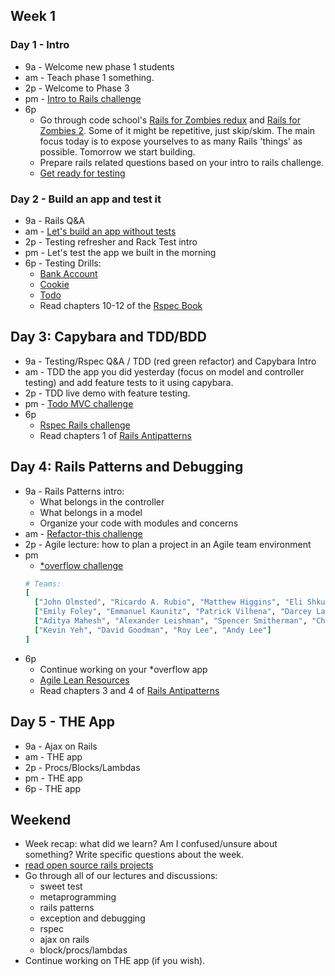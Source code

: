 ## Week 1

### Day 1 - Intro

- 9a - Welcome new phase 1 students
- am - Teach phase 1 something.
- 2p - Welcome to Phase 3
- pm - [Intro to Rails challenge](https://github.com/sea-lions-2014/intro-to-rails-challenge)
- 6p
  - Go through code school's [Rails for Zombies redux](https://www.codeschool.com/courses/rails-for-zombies-redux) and [Rails for Zombies 2](https://www.codeschool.com/courses/rails-for-zombies-2). Some of it might be repetitive, just skip/skim. The main focus today is to expose yourselves to as many Rails 'things' as possible. Tomorrow we start building.
  - Prepare rails related questions based on your intro to rails challenge.
  - [Get ready for testing](https://github.com/sea-lions-2014/phase-3-guide/blob/master/week-1/discussions/rspec.md)

### Day 2 - Build an app and test it

- 9a - Rails Q&A
- am - [Let's build an app without tests](https://github.com/sea-lions-2014/sinatra-to-rails-pick-1-of-3-challenge)
- 2p - Testing refresher and Rack Test intro
- pm - Let's test the app we built in the morning
- 6p - Testing Drills:
  - [Bank Account](https://github.com/sea-lions-2014/rspec-drill-bank-account-challenge)
  - [Cookie](https://github.com/sea-lions-2014/rspec-drill-test-a-cookie-challenge)
  - [Todo](https://github.com/sea-lions-2014/rspec-drill-simple-todo-challenge)
  - Read chapters 10-12 of the [Rspec Book](https://www.dropbox.com/sh/tms1v3cjny3khwv/02m1J7EK5s/Books/4%20Testing%20-%20TDD/The%20RSpec%20Book%20v2.pdf)

## Day 3: Capybara and TDD/BDD
- 9a - Testing/Rspec Q&A / TDD (red green refactor) and Capybara Intro
- am - TDD the app you did yesterday (focus on model and controller testing) and add feature tests to it using capybara.
- 2p - TDD live demo with feature testing.
- pm - [Todo MVC challenge](https://github.com/sea-lions-2014/todomvc-rails-challenge)
- 6p
  - [Rspec Rails challenge](https://github.com/sea-lions-2014/sf-rspec-rails-challenge)
  - Read chapters 1 of [Rails Antipatterns](https://www.dropbox.com/sh/tms1v3cjny3khwv/XHUZ8ndPU1/Books/5%20Sinatra%20and%20Rails/Rails%20Antipatterns%20-%20Refactoring%20Best%20Practices.pdf)

## Day 4: Rails Patterns and Debugging
- 9a - Rails Patterns intro:
  - What belongs in the controller
  - What belongs in a model
  - Organize your code with modules and concerns
- am - [Refactor-this challenge](https://github.com/sea-lions-2014/refactor-this-challenge) 
- 2p - Agile lecture: how to plan a project in an Agile team environment
- pm 
  - [*overflow challenge](https://github.com/sea-lions-2014/overflow-challenge)
  ```ruby
  # Teams:
  [
    ["John Olmsted", "Ricardo A. Rubio", "Matthew Higgins", "Eli Shkurkin"],
    ["Emily Foley", "Emmanuel Kaunitz", "Patrick Vilhena", "Darcey Lachtman"],
    ["Aditya Mahesh", "Alexander Leishman", "Spencer Smitherman", "Christina Taggart"],
    ["Kevin Yeh", "David Goodman", "Roy Lee", "Andy Lee"]
  ]

  ```
- 6p
  - Continue working on your *overflow app   
  - [Agile Lean Resources](https://gist.github.com/jeffreywescott/5223873)
  - Read chapters 3 and 4 of [Rails Antipatterns](https://www.dropbox.com/sh/tms1v3cjny3khwv/XHUZ8ndPU1/Books/5%20Sinatra%20and%20Rails/Rails%20Antipatterns%20-%20Refactoring%20Best%20Practices.pdf)

## Day 5 - THE App
- 9a - Ajax on Rails
- am - THE app
- 2p - Procs/Blocks/Lambdas
- pm - THE app
- 6p - THE app

## Weekend
- Week recap: what did we learn? Am I confused/unsure about something? Write specific questions about the week.
- [read open source rails projects](http://www.opensourcerails.com/)
- Go through all of our lectures and discussions:
  - sweet test
  - metaprogramming
  - rails patterns
  - exception and debugging
  - rspec
  - ajax on rails
  - block/procs/lambdas
- Continue working on THE app (if you wish).

